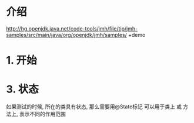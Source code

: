 # 介绍 #
http://hg.openjdk.java.net/code-tools/jmh/file/tip/jmh-samples/src/main/java/org/openjdk/jmh/samples/
+demo

# 1. 开始 #

# 3. 状态 #
如果测试的时候, 所在的类具有状态, 那么需要用@State标记
可以用于类上 或 方法上, 表示不同的作用范围

